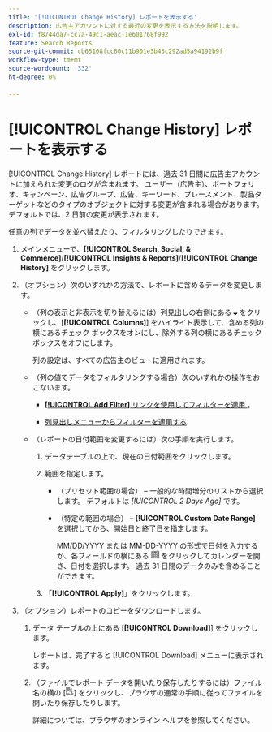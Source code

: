 ```yaml
---
title: '[!UICONTROL Change History] レポートを表示する'
description: 広告主アカウントに対する最近の変更を表示する方法を説明します。
exl-id: f8744da7-cc7a-49c1-aeac-1e601768f992
feature: Search Reports
source-git-commit: cb65108fcc60c11b901e3b43c292ad5a94192b9f
workflow-type: tm+mt
source-wordcount: '332'
ht-degree: 0%

---
```


# [!UICONTROL Change History] レポートを表示する

[!UICONTROL Change History] レポートには、過去 31 日間に広告主アカウントに加えられた変更のログが含まれます。 ユーザー（広告主）、ポートフォリオ、キャンペーン、広告グループ、広告、キーワード、プレースメント、製品ターゲットなどのタイプのオブジェクトに対する変更が含まれる場合があります。 デフォルトでは、2 日前の変更が表示されます。

任意の列でデータを並べ替えたり、フィルタリングしたりできます。

1. メインメニューで、**[!UICONTROL Search, Social, & Commerce]**/**[!UICONTROL Insights & Reports]**/**[!UICONTROL Change History]** をクリックします。

1. （オプション）次のいずれかの方法で、レポートに含めるデータを変更します。

   * （列の表示と非表示を切り替えるには）列見出しの右側にある ![ 下矢印 ](/help/search-social-commerce/assets/arrow-down-expand.png " 下矢印 ") をクリックし、[**[!UICONTROL Columns]**] をハイライト表示して、含める列の横にあるチェック ボックスをオンにし、除外する列の横にあるチェック ボックスをオフにします。

     列の設定は、すべての広告主のビューに適用されます。

   * （列の値でデータをフィルタリングする場合）次のいずれかの操作をおこないます。

      * [**[!UICONTROL Add Filter]** リンクを使用してフィルターを適用 ](/help/search-social-commerce/common-tasks/data-views/ad-hoc-settings/column-filter-apply-from-column-heading.md)。

      * [ 列見出しメニューからフィルターを適用する ](/help/search-social-commerce/common-tasks/data-views/ad-hoc-settings/column-filter-apply-from-column-heading.md)

   * （レポートの日付範囲を変更するには）次の手順を実行します。

      1. データテーブルの上で、現在の日付範囲をクリックします。

      1. 範囲を指定します。

         * （プリセット範囲の場合） – 一般的な時間増分のリストから選択します。 デフォルトは *[!UICONTROL 2 Days Ago]* です。

         * （特定の範囲の場合） – **[!UICONTROL Custom Date Range]** を選択してから、開始日と終了日を指定します。

           MM/DD/YYYY または MM-DD-YYYY の形式で日付を入力するか、各フィールドの横にある ![ カレンダー ](/help/search-social-commerce/assets/calendar.png " カレンダー ") をクリックしてカレンダーを開き、日付を選択します。 過去 31 日間のデータのみを含めることができます。

      1. 「**[!UICONTROL Apply]**」をクリックします。

1. （オプション）レポートのコピーをダウンロードします。

   1. データ テーブルの上にある [**[!UICONTROL Download]**] をクリックします。

      レポートは、完了すると [!UICONTROL Download] メニューに表示されます。

   1. （ファイルでレポート データを開いたり保存したりするには）ファイル名の横の [![ レポートを XLS でダウンロード ](/help/search-social-commerce/assets/download-spreadsheet2.png " レポートを XLS でダウンロード ")] をクリックし、ブラウザの通常の手順に従ってファイルを開いたり保存したりします。

      詳細については、ブラウザのオンライン ヘルプを参照してください。
